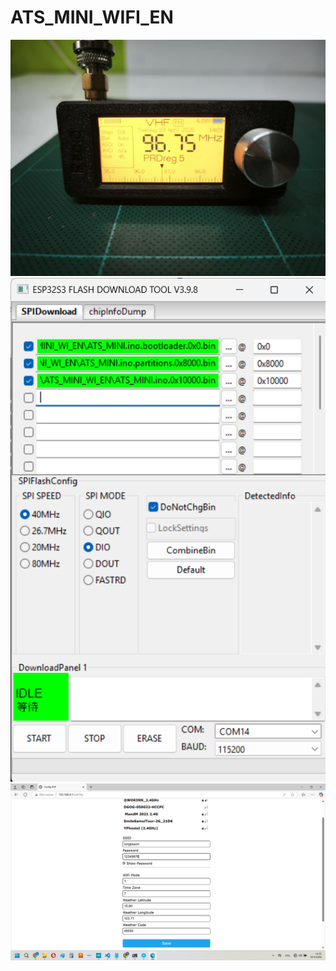 # ATS_MINI_WIFI_EN
![Diagram](ATS_MINI_WI_EN/Image/34ef7bfe-f27f-46ac-9e6d-8464b53bf91a.jpg)
![Diagram](ATS_MINI_WI_EN/Image/2.png)
![Diagram](ATS_MINI_WI_EN/Image/3.png)

